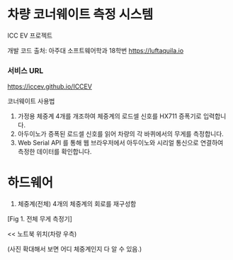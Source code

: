 # 차량 코너웨이트 측정 시스템

ICC EV 프로젝트

개발 코드 출처: 아주대 소프트웨어학과 18학번 https://luftaquila.io

### 서비스 URL
https://iccev.github.io/ICCEV

코너웨이트 사용법
1. 가정용 체중계 4개를 개조하여 체중계의 로드셀 신호를 HX711 증폭기로 입력합니다.
2. 아두이노가 증폭된 로드셀 신호를 읽어 차량의 각 바퀴에서의 무게를 측정합니다.
3. Web Serial API 를 통해 웹 브라우저에서 아두이노와 시리얼 통신으로 연결하여 측정한 데이터를 확인합니다.

# 하드웨어
1) 체중계(전체)
4개의 체중계의 회로를 재구성함

[Fig 1. 전체 무게 측정기]



<< 노트북 위치(차량 우측)




(사진 확대해서 보면 어디 체중계인지 다 알 수 있음.)
